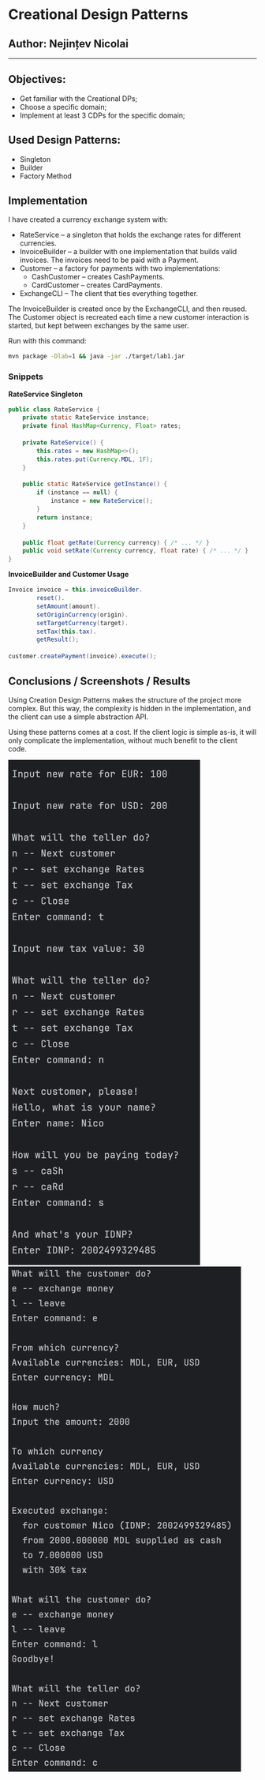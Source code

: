 # Creational Design Patterns


## Author: Nejințev Nicolai

----

## Objectives:

* Get familiar with the Creational DPs;
* Choose a specific domain;
* Implement at least 3 CDPs for the specific domain;

## Used Design Patterns:

* Singleton
* Builder
* Factory Method

## Implementation

I have created a currency exchange system with:

* RateService – a singleton that holds the exchange rates for different currencies.
* InvoiceBuilder – a builder with one implementation that builds valid invoices. 
  The invoices need to be paid with a Payment.
* Customer – a factory for payments with two implementations:
    * CashCustomer – creates CashPayments.
    * CardCustomer – creates CardPayments.
* ExchangeCLI – The client that ties everything together.

The InvoiceBuilder is created once by the ExchangeCLI, and then reused. The Customer object is recreated each time
a new customer interaction is started, but kept between exchanges by the same user.

Run with this command:
```bash
mvn package -Dlab=1 && java -jar ./target/lab1.jar 
 ```

### Snippets

**RateService Singleton**
```java
public class RateService {
    private static RateService instance;
    private final HashMap<Currency, Float> rates;
    
    private RateService() {
        this.rates = new HashMap<>();
        this.rates.put(Currency.MDL, 1F);
    }

    public static RateService getInstance() {
        if (instance == null) {
            instance = new RateService();
        }
        return instance;
    }

    public float getRate(Currency currency) { /* ... */ }
    public void setRate(Currency currency, float rate) { /* ... */ }
}
```

**InvoiceBuilder and Customer Usage**

```java
Invoice invoice = this.invoiceBuilder.
        reset().
        setAmount(amount).
        setOriginCurrency(origin).
        setTargetCurrency(target).
        setTax(this.tax).
        getResult();

customer.createPayment(invoice).execute();
```


## Conclusions / Screenshots / Results

Using Creation Design Patterns makes the structure of the project more complex. But this way, the complexity is hidden
in the implementation, and the client can use a simple abstraction API. 

Using these patterns comes at a cost. If the client logic is simple as-is, it will only complicate the implementation,
without much benefit to the client code.

![results0](../../../../resources/lab1/1.png)
![results1](../../../../resources/lab1/2.png)